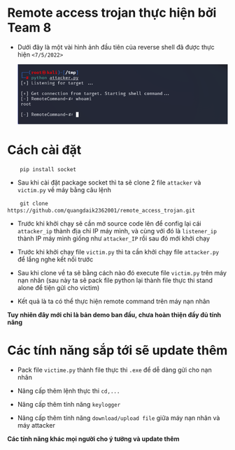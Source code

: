 # Remote access trojan thực hiện bởi Team 8

- Dưới đây là một vài hình ảnh đầu tiên của reverse shell đã được thực hiện `<7/5/2022>`

    ![Demo png](img/remote.png)


# Cách cài đặt

        pip install socket

- Sau khi cài đặt package socket thì ta sẽ clone 2 file `attacker` và `victim.py` về máy bằng câu lệnh

```
    git clone https://github.com/quangdaik2362001/remote_access_trojan.git
```

- Trước khi khởi chạy sẽ cần mở source code lên để config lại cái `attacker_ip` thành địa chỉ IP máy mình, và cùng với đó là `listener_ip` thành IP máy mình giống như `attacker_IP` rồi sau đó mới khởi chạy

- Trước khi khởi chạy file `victim.py` thì ta cần khởi chạy file `attacker.py` để lắng nghe kết nối trước 

- Sau khi clone về ta sẽ bằng cách nào đó execute file `victim.py` trên máy nạn nhân (sau này ta sẽ pack file python lại thành file thực thi stand alone để tiện gửi cho victim)

- Kết quả là ta có thể thực hiện remote command trên máy nạn nhân


**Tuy nhiên đây mới chỉ là bản demo ban đầu, chưa hoàn thiện đầy đủ tính năng**

# Các tính năng sắp tới sẽ update thêm

- Pack file `victime.py` thành file thực thi `.exe` để dễ dàng gửi cho nạn nhân

- Nâng cấp thêm lệnh thực thi `cd,...`

- Nâng cấp thêm tính năng `keylogger`

- Nâng cấp thêm tính năng `download/upload file` giữa máy nạn nhân và máy attacker 

**Các tính năng khác mọi người cho ý tưởng và update thêm**
